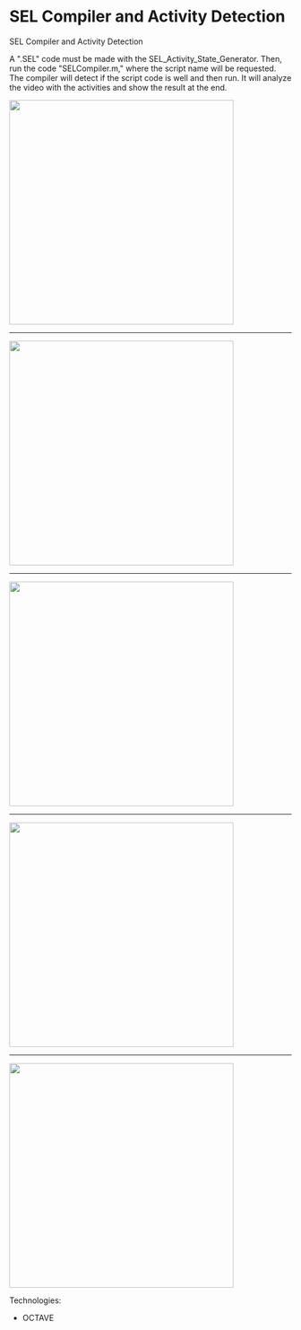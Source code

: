 # SEL Compiler and Activity Detection
SEL Compiler and Activity Detection


A ".SEL" code must be made with the SEL_Activity_State_Generator.
Then, run the code "SELCompiler.m," where the script name will be requested.
The compiler will detect if the script code is well and then run.
It will analyze the video with the activities and show the result at the end.


<img src="https://i.ibb.co/nw7BqrN/Captura.png" alt="" width="400"/><br>
<hr>
<img src="https://i.ibb.co/jffcTWz/Captura2.png" alt="" width="400"/><br>
<hr>
<img src="https://i.ibb.co/qy8c0Fj/Captura3.png" alt="" width="400" /><br>
<hr>
<img src="https://i.ibb.co/NTtRLKD/Captura4.png" alt="" width="400" /><br>
<hr>
<img src="https://i.ibb.co/0CQGRdz/Captura5.png" alt="" width="400" /><br>

Technologies:
- OCTAVE 


